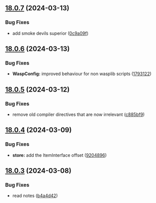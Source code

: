 ## [18.0.7](https://github.com/Torwent/WaspLib/compare/v18.0.6...v18.0.7) (2024-03-13)


### Bug Fixes

* add smoke devils superior ([0c9a09f](https://github.com/Torwent/WaspLib/commit/0c9a09fffa0721fe2b6c98f3fad7159c80854437))



## [18.0.6](https://github.com/Torwent/WaspLib/compare/v18.0.5...v18.0.6) (2024-03-13)


### Bug Fixes

* **WaspConfig:** improved behaviour for non wasplib scripts ([1793122](https://github.com/Torwent/WaspLib/commit/179312268e51597dfd829b9168baaaa904ad6546))



## [18.0.5](https://github.com/Torwent/WaspLib/compare/v18.0.4...v18.0.5) (2024-03-12)


### Bug Fixes

* remove old compiler directives that are now irrelevant ([c885bf9](https://github.com/Torwent/WaspLib/commit/c885bf98d626d10a51cdbab3f67fff9144b9e45e))



## [18.0.4](https://github.com/Torwent/WaspLib/compare/v18.0.3...v18.0.4) (2024-03-09)


### Bug Fixes

* **store:** add the ItemInterface offset ([9204896](https://github.com/Torwent/WaspLib/commit/9204896ca6033f30f81aaa0f4735a4fe6621e73e))



## [18.0.3](https://github.com/Torwent/WaspLib/compare/v18.0.2...v18.0.3) (2024-03-08)


### Bug Fixes

* read notes ([b4a4d42](https://github.com/Torwent/WaspLib/commit/b4a4d42665680ae260586dd9d91280b3cfe11859))



